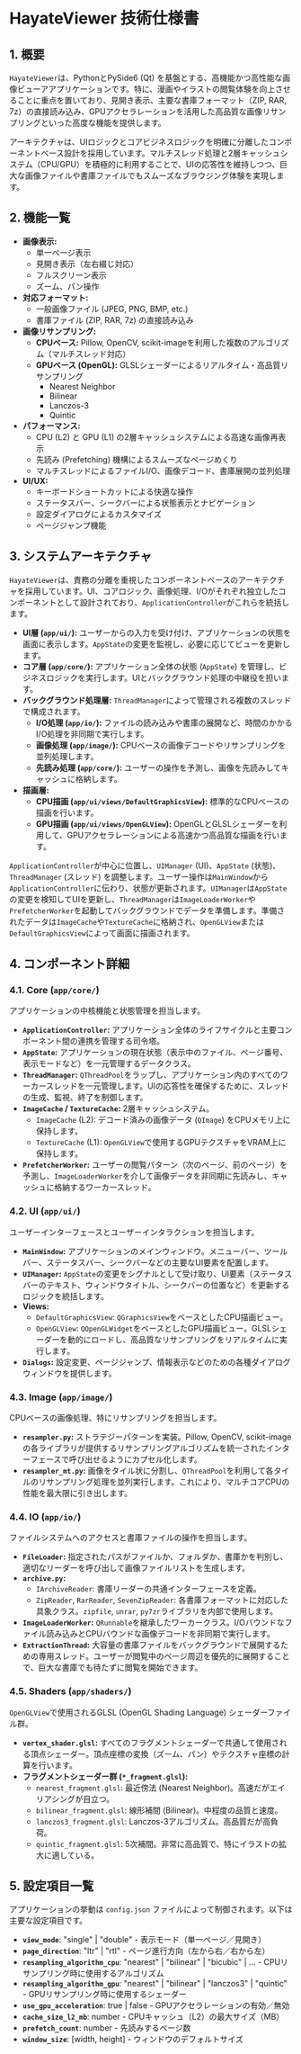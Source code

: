 # HayateViewer 技術仕様書

## 1. 概要

`HayateViewer`は、PythonとPySide6 (Qt) を基盤とする、高機能かつ高性能な画像ビューアアプリケーションです。特に、漫画やイラストの閲覧体験を向上させることに重点を置いており、見開き表示、主要な書庫フォーマット（ZIP, RAR, 7z）の直接読み込み、GPUアクセラレーションを活用した高品質な画像リサンプリングといった高度な機能を提供します。

アーキテクチャは、UIロジックとコアビジネスロジックを明確に分離したコンポーネントベース設計を採用しています。マルチスレッド処理と2層キャッシュシステム（CPU/GPU）を積極的に利用することで、UIの応答性を維持しつつ、巨大な画像ファイルや書庫ファイルでもスムーズなブラウジング体験を実現します。

## 2. 機能一覧

*   **画像表示:**
    *   単一ページ表示
    *   見開き表示（左右綴じ対応）
    *   フルスクリーン表示
    *   ズーム、パン操作
*   **対応フォーマット:**
    *   一般画像ファイル (JPEG, PNG, BMP, etc.)
    *   書庫ファイル (ZIP, RAR, 7z) の直接読み込み
*   **画像リサンプリング:**
    *   **CPUベース:** Pillow, OpenCV, scikit-imageを利用した複数のアルゴリズム（マルチスレッド対応）
    *   **GPUベース (OpenGL):** GLSLシェーダーによるリアルタイム・高品質リサンプリング
        *   Nearest Neighbor
        *   Bilinear
        *   Lanczos-3
        *   Quintic
*   **パフォーマンス:**
    *   CPU (L2) と GPU (L1) の2層キャッシュシステムによる高速な画像再表示
    *   先読み (Prefetching) 機構によるスムーズなページめくり
    *   マルチスレッドによるファイルI/O、画像デコード、書庫展開の並列処理
*   **UI/UX:**
    *   キーボードショートカットによる快適な操作
    *   ステータスバー、シークバーによる状態表示とナビゲーション
    *   設定ダイアログによるカスタマイズ
    *   ページジャンプ機能

## 3. システムアーキテクチャ

`HayateViewer`は、責務の分離を重視したコンポーネントベースのアーキテクチャを採用しています。UI、コアロジック、画像処理、I/Oがそれぞれ独立したコンポーネントとして設計されており、`ApplicationController`がこれらを統括します。

*   **UI層 (`app/ui/`):** ユーザーからの入力を受け付け、アプリケーションの状態を画面に表示します。`AppState`の変更を監視し、必要に応じてビューを更新します。
*   **コア層 (`app/core/`):** アプリケーション全体の状態 (`AppState`) を管理し、ビジネスロジックを実行します。UIとバックグラウンド処理の中継役を担います。
*   **バックグラウンド処理層:** `ThreadManager`によって管理される複数のスレッドで構成されます。
    *   **I/O処理 (`app/io/`):** ファイルの読み込みや書庫の展開など、時間のかかるI/O処理を非同期で実行します。
    *   **画像処理 (`app/image/`):** CPUベースの画像デコードやリサンプリングを並列処理します。
    *   **先読み処理 (`app/core/`):** ユーザーの操作を予測し、画像を先読みしてキャッシュに格納します。
*   **描画層:**
    *   **CPU描画 (`app/ui/views/DefaultGraphicsView`):** 標準的なCPUベースの描画を行います。
    *   **GPU描画 (`app/ui/views/OpenGLView`):** OpenGLとGLSLシェーダーを利用して、GPUアクセラレーションによる高速かつ高品質な描画を行います。

`ApplicationController`が中心に位置し、`UIManager` (UI)、`AppState` (状態)、`ThreadManager` (スレッド) を調整します。ユーザー操作は`MainWindow`から`ApplicationController`に伝わり、状態が更新されます。`UIManager`は`AppState`の変更を検知してUIを更新し、`ThreadManager`は`ImageLoaderWorker`や`PrefetcherWorker`を起動してバックグラウンドでデータを準備します。準備されたデータは`ImageCache`や`TextureCache`に格納され、`OpenGLView`または`DefaultGraphicsView`によって画面に描画されます。

## 4. コンポーネント詳細

### 4.1. Core (`app/core/`)

アプリケーションの中核機能と状態管理を担当します。

*   **`ApplicationController`:** アプリケーション全体のライフサイクルと主要コンポーネント間の連携を管理する司令塔。
*   **`AppState`:** アプリケーションの現在状態（表示中のファイル、ページ番号、表示モードなど）を一元管理するデータクラス。
*   **`ThreadManager`:** `QThreadPool`をラップし、アプリケーション内のすべてのワーカースレッドを一元管理します。UIの応答性を確保するために、スレッドの生成、監視、終了を制御します。
*   **`ImageCache` / `TextureCache`:** 2層キャッシュシステム。
    *   `ImageCache` (L2): デコード済みの画像データ (`QImage`) をCPUメモリ上に保持します。
    *   `TextureCache` (L1): `OpenGLView`で使用するGPUテクスチャをVRAM上に保持します。
*   **`PrefetcherWorker`:** ユーザーの閲覧パターン（次のページ、前のページ）を予測し、`ImageLoaderWorker`を介して画像データを非同期に先読みし、キャッシュに格納するワーカースレッド。

### 4.2. UI (`app/ui/`)

ユーザーインターフェースとユーザーインタラクションを担当します。

*   **`MainWindow`:** アプリケーションのメインウィンドウ。メニューバー、ツールバー、ステータスバー、シークバーなどの主要なUI要素を配置します。
*   **`UIManager`:** `AppState`の変更をシグナルとして受け取り、UI要素（ステータスバーのテキスト、ウィンドウタイトル、シークバーの位置など）を更新するロジックを統括します。
*   **Views:**
    *   `DefaultGraphicsView`: `QGraphicsView`をベースとしたCPU描画ビュー。
    *   `OpenGLView`: `QOpenGLWidget`をベースとしたGPU描画ビュー。GLSLシェーダーを動的にロードし、高品質なリサンプリングをリアルタイムに実行します。
*   **`Dialogs`:** 設定変更、ページジャンプ、情報表示などのための各種ダイアログウィンドウを提供します。

### 4.3. Image (`app/image/`)

CPUベースの画像処理、特にリサンプリングを担当します。

*   **`resampler.py`:** ストラテジーパターンを実装。Pillow, OpenCV, scikit-imageの各ライブラリが提供するリサンプリングアルゴリズムを統一されたインターフェースで呼び出せるようにカプセル化します。
*   **`resampler_mt.py`:** 画像をタイル状に分割し、`QThreadPool`を利用して各タイルのリサンプリング処理を並列実行します。これにより、マルチコアCPUの性能を最大限に引き出します。

### 4.4. IO (`app/io/`)

ファイルシステムへのアクセスと書庫ファイルの操作を担当します。

*   **`FileLoader`:** 指定されたパスがファイルか、フォルダか、書庫かを判別し、適切なリーダーを呼び出して画像ファイルリストを生成します。
*   **`archive.py`:**
    *   `IArchiveReader`: 書庫リーダーの共通インターフェースを定義。
    *   `ZipReader`, `RarReader`, `SevenZipReader`: 各書庫フォーマットに対応した具象クラス。`zipfile`, `unrar`, `py7zr`ライブラリを内部で使用します。
*   **`ImageLoaderWorker`:** `QRunnable`を継承したワーカークラス。I/Oバウンドなファイル読み込みとCPUバウンドな画像デコードを非同期で実行します。
*   **`ExtractionThread`:** 大容量の書庫ファイルをバックグラウンドで展開するための専用スレッド。ユーザーが閲覧中のページ周辺を優先的に展開することで、巨大な書庫でも待たずに閲覧を開始できます。

### 4.5. Shaders (`app/shaders/`)

`OpenGLView`で使用されるGLSL (OpenGL Shading Language) シェーダーファイル群。

*   **`vertex_shader.glsl`:** すべてのフラグメントシェーダーで共通して使用される頂点シェーダー。頂点座標の変換（ズーム、パン）やテクスチャ座標の計算を行います。
*   **フラグメントシェーダー群 (`*_fragment.glsl`):**
    *   `nearest_fragment.glsl`: 最近傍法 (Nearest Neighbor)。高速だがエイリアシングが目立つ。
    *   `bilinear_fragment.glsl`: 線形補間 (Bilinear)。中程度の品質と速度。
    *   `lanczos3_fragment.glsl`: Lanczos-3アルゴリズム。高品質だが高負荷。
    *   `quintic_fragment.glsl`: 5次補間。非常に高品質で、特にイラストの拡大に適している。

## 5. 設定項目一覧

アプリケーションの挙動は `config.json` ファイルによって制御されます。以下は主要な設定項目です。

*   **`view_mode`**: "single" | "double" - 表示モード（単一ページ／見開き）
*   **`page_direction`**: "ltr" | "rtl" - ページ進行方向（左から右／右から左）
*   **`resampling_algorithm_cpu`**: "nearest" | "bilinear" | "bicubic" | ... - CPUリサンプリング時に使用するアルゴリズム
*   **`resampling_algorithm_gpu`**: "nearest" | "bilinear" | "lanczos3" | "quintic" - GPUリサンプリング時に使用するシェーダー
*   **`use_gpu_acceleration`**: true | false - GPUアクセラレーションの有効／無効
*   **`cache_size_l2_mb`**: number - CPUキャッシュ（L2）の最大サイズ（MB）
*   **`prefetch_count`**: number - 先読みするページ数
*   **`window_size`**: [width, height] - ウィンドウのデフォルトサイズ